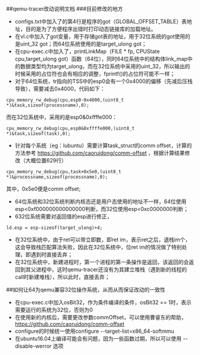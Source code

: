 ##qemu-tracer改动说明文档
###目前修改的地方
* configs.txt中加入了的第4行是程序的got（GLOBAL_OFFSET_TABLE）表地址，目的是为了方便程序出错时打印动态链接库的加载地址。
* 在vl.c中加入了got变量，用于存储got表的地址，用于32位系统的got使用的是uint_32 got；而64位系统使用的是target_ulong got；
* 在cpu-exec.c中加入了，printLinkMap（FILE * fp, CPUState cpu,target_ulong got）函数（64位），同时64位系统中的结构体link_map中的数据类型均为target_ulong，而在32位系统中采用的uint_32，所以输出的时候采用的占位符也会有相应的调整，fprintf()的占位符可能不一样；
* 对于64位系统，tr指向的TSS中的esp0会有一个0x4000的偏移（先减后压栈导致），需要减去0x4000，代码如下：
```
cpu_memory_rw_debug(cpu,esp0-0x4000,(uint8_t *)&task,sizeof(processname),0);
```
而在32位系统中，采用的是esp0&0xffffe000：
```
cpu_memory_rw_debug(cpu,esp0&0xffffe000,(uint8_t *)&task,sizeof(task),0);
```

* 针对每个系统（eg：lubuntu）需要计算task_struct的comm offset，计算的方法参考 https://github.com/caoruidong/comm-offset ，根据计算结果修改（大概位置629行）

```
cpu_memory_rw_debug(cpu,task+0x5e0,(uint8_t *)&processname,sizeof(processname),0);
```
其中，0x5e0便是comm offset;

* 64位系统和32位系统判断内核态还是用户态使用的地址不一样，64位使用esp<0xf000000000000000判断，而32位使用esp<0xc0000000判断；
* 632位系统需要对返回值的esp进行修正，
```
ld.esp = esp-sizeof(target_ulong)+4;
```
* 在32位系统中，由于ret可以带立即数，即ret im，表示ret之后，退栈im个，这会导致栈匹配算法失败，因此在32位系统中，位ret im的情况做了特别处理，即遇到时直接丢弃；
* 在32位系统中，新建进程时，第一个进程的第一条操作是返回，该返回的会返回到其父进程中，这时qemu-tracer还没有为其建立堆栈（遇到新的线程的call时新建堆栈），所以此时，直接丢弃；

##如何让64为qemu兼容32位操作系统，从而从而保证改动的一致性
* 在cpu-exec.c中加入osBit32，作为条件编译的条件，osBit32 == 1时，表示需要运行的系统为32位，否则为0
* 在使用新的内核后，需要更改参数commOffset，可以使用曹睿东的帮助，https://github.com/caoruidong/comm-offset 
* configure的时候统一使用configure --target-list=x86_64-softmmu
* 在ubuntu16.04上编译可能会有问题，因为一些函数过期，所以可以使用 --disable-werror 选项

